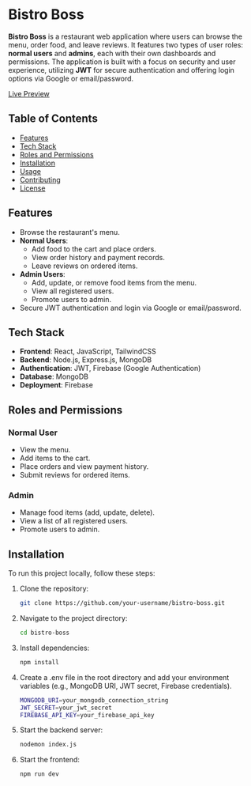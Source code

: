 # Bistro Boss

**Bistro Boss** is a restaurant web application where users can browse the menu, order food, and leave reviews. It features two types of user roles: **normal users** and **admins**, each with their own dashboards and permissions. The application is built with a focus on security and user experience, utilizing **JWT** for secure authentication and offering login options via Google or email/password.

[Live Preview](https://bistro-boss-a7a0e.web.app/)

## Table of Contents

- [Features](#features)
- [Tech Stack](#tech-stack)
- [Roles and Permissions](#roles-and-permissions)
- [Installation](#installation)
- [Usage](#usage)
- [Contributing](#contributing)
- [License](#license)

## Features

- Browse the restaurant's menu.
- **Normal Users**:  
  - Add food to the cart and place orders.
  - View order history and payment records.
  - Leave reviews on ordered items.
- **Admin Users**:  
  - Add, update, or remove food items from the menu.
  - View all registered users.
  - Promote users to admin.
- Secure JWT authentication and login via Google or email/password.

## Tech Stack

- **Frontend**: React, JavaScript, TailwindCSS
- **Backend**: Node.js, Express.js, MongoDB
- **Authentication**: JWT, Firebase (Google Authentication)
- **Database**: MongoDB
- **Deployment**: Firebase

## Roles and Permissions

### Normal User
- View the menu.
- Add items to the cart.
- Place orders and view payment history.
- Submit reviews for ordered items.

### Admin
- Manage food items (add, update, delete).
- View a list of all registered users.
- Promote users to admin.

## Installation

To run this project locally, follow these steps:

1. Clone the repository:
   ```bash
   git clone https://github.com/your-username/bistro-boss.git
2. Navigate to the project directory:
   ```bash
   cd bistro-boss
3. Install dependencies:
   ```bash
   npm install
4. Create a .env file in the root directory and add your environment variables (e.g., MongoDB URI, JWT secret, Firebase credentials).
   ```bash
   MONGODB_URI=your_mongodb_connection_string
   JWT_SECRET=your_jwt_secret
   FIREBASE_API_KEY=your_firebase_api_key
5. Start the backend server:
   ```bash
   nodemon index.js
6. Start the frontend:
   ```bash
   npm run dev
